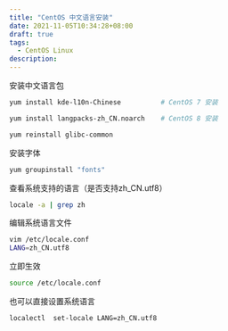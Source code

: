 ```yaml
---
title: "CentOS 中文语言安装"
date: 2021-11-05T10:34:28+08:00
draft: true
tags:
  - CentOS Linux
description:
---
```


安装中文语言包

```bash
yum install kde-l10n-Chinese          # CentOS 7 安装
```

```bash
yum install langpacks-zh_CN.noarch    # CentOS 8 安装
```

```bash
yum reinstall glibc-common
```

安装字体

```bash
yum groupinstall "fonts"
```

查看系统支持的语言（是否支持zh_CN.utf8）

```bash
locale -a | grep zh
```

编辑系统语言文件

```bash
vim /etc/locale.conf
LANG=zh_CN.utf8
```

立即生效

```bash
source /etc/locale.conf
```



也可以直接设置系统语言

```bash
localectl  set-locale LANG=zh_CN.utf8
```

